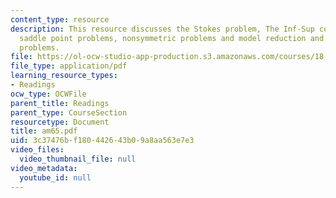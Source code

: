 ```yaml
---
content_type: resource
description: This resource discusses the Stokes problem, The Inf-Sup condition, preconditioning
  saddle point problems, nonsymmetric problems and model reduction and advection-diffusion
  problems.
file: https://ol-ocw-studio-app-production.s3.amazonaws.com/courses/18-086-mathematical-methods-for-engineers-ii-spring-2006/3c37476bf180442643b09a8aa563e7e3_am65.pdf
file_type: application/pdf
learning_resource_types:
- Readings
ocw_type: OCWFile
parent_title: Readings
parent_type: CourseSection
resourcetype: Document
title: am65.pdf
uid: 3c37476b-f180-4426-43b0-9a8aa563e7e3
video_files:
  video_thumbnail_file: null
video_metadata:
  youtube_id: null
---
```


